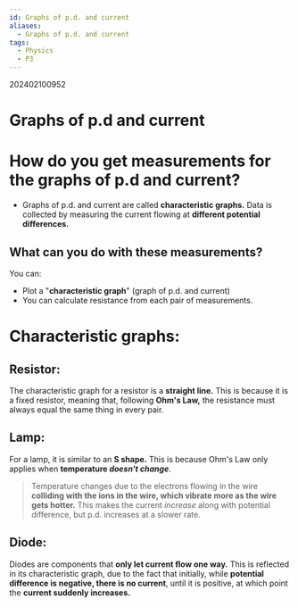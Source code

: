 ```yaml
---
id: Graphs of p.d. and current
aliases:
  - Graphs of p.d. and current
tags:
  - Physics
  - P3
---
```

202402100952
# Graphs of p.d and current

# How do you get measurements for the **graphs of p.d and current?**

- Graphs of p.d. and current are called **characteristic graphs.** Data is collected by measuring the current flowing at **different potential differences.** 

##  What can you do with these measurements?

You can:

- Plot a "**characteristic graph**" (graph of p.d. and current)
- You can calculate resistance from each pair of measurements.

# **Characteristic graphs:** 

## Resistor:

The characteristic graph for a resistor is a **straight line.** This is because it is a fixed resistor, meaning that, following **Ohm's Law,** the resistance must always equal the same thing in every pair.

## Lamp:

For a lamp, it is similar to an **S shape.** This is because Ohm's Law only applies when **temperature *doesn't change***.

> Temperature changes due to the electrons flowing in the wire **colliding with the ions in the wire, which vibrate more as the wire gets hotter.**
> This makes the current *increase* along with potential difference, but p.d. increases at a slower rate.

## Diode:

Diodes are components that **only let current flow one way.** This is reflected in its characteristic graph, due to the fact that initially, while **potential difference is negative, there is no current**, until it is positive, at which point the **current suddenly increases.**
